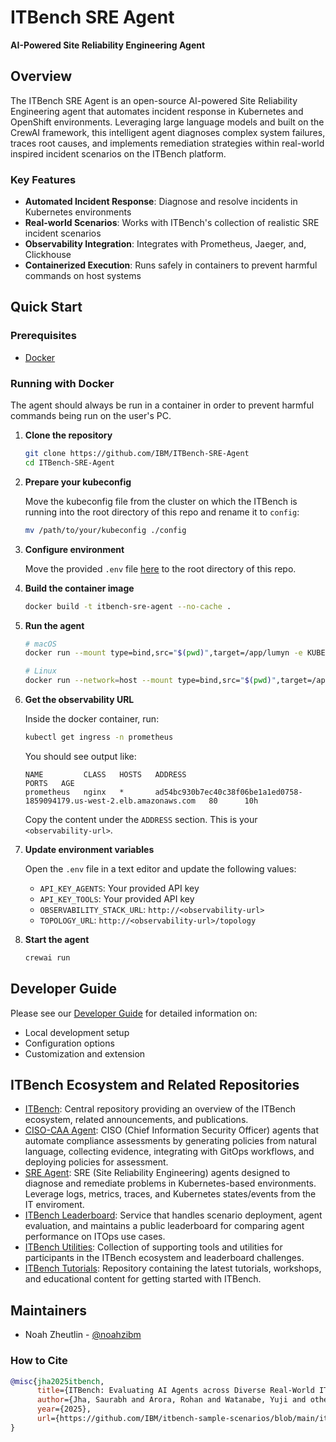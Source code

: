 # ITBench SRE Agent

**AI-Powered Site Reliability Engineering Agent**

## Overview

The ITBench SRE Agent is an open-source AI-powered Site Reliability Engineering agent that automates incident response in Kubernetes and OpenShift environments. Leveraging large language models and built on the CrewAI framework, this intelligent agent diagnoses complex system failures, traces root causes, and implements remediation strategies within real-world inspired incident scenarios on the ITBench platform.

### Key Features

- **Automated Incident Response**: Diagnose and resolve incidents in Kubernetes environments
- **Real-world Scenarios**: Works with ITBench's collection of realistic SRE incident scenarios
- **Observability Integration**: Integrates with Prometheus, Jaeger, and, Clickhouse
- **Containerized Execution**: Runs safely in containers to prevent harmful commands on host systems

## Quick Start

### Prerequisites
- [Docker](https://docs.docker.com/get-started/get-docker/)

### Running with Docker
The agent should always be run in a container in order to prevent harmful commands being run on the user's PC.

1. **Clone the repository**
   ```bash
   git clone https://github.com/IBM/ITBench-SRE-Agent
   cd ITBench-SRE-Agent
   ```

2. **Prepare your kubeconfig**
   
   Move the kubeconfig file from the cluster on which the ITBench is running into the root directory of this repo and rename it to `config`:
   ```bash
   mv /path/to/your/kubeconfig ./config
   ```

3. **Configure environment**
   
   Move the provided `.env` file [here]() to the root directory of this repo.

4. **Build the container image**
   ```bash
   docker build -t itbench-sre-agent --no-cache .
   ```

5. **Run the agent**
   ```bash
   # macOS
   docker run --mount type=bind,src="$(pwd)",target=/app/lumyn -e KUBECONFIG=/app/lumyn/config -it itbench-sre-agent /bin/bash
   
   # Linux
   docker run --network=host --mount type=bind,src="$(pwd)",target=/app/lumyn -e KUBECONFIG=/app/lumyn/config -it itbench-sre-agent /bin/bash
   ```

6. **Get the observability URL**
   
   Inside the docker container, run:
   ```bash
   kubectl get ingress -n prometheus
   ```
   
   You should see output like:
   ```
   NAME         CLASS   HOSTS   ADDRESS                                                                   PORTS   AGE
   prometheus   nginx   *       ad54bc930b7ec40c38f06be1a1ed0758-1859094179.us-west-2.elb.amazonaws.com   80      10h
   ```
   
   Copy the content under the `ADDRESS` section. This is your `<observability-url>`.

7. **Update environment variables**
   
   Open the `.env` file in a text editor and update the following values:
   - `API_KEY_AGENTS`: Your provided API key
   - `API_KEY_TOOLS`: Your provided API key  
   - `OBSERVABILITY_STACK_URL`: `http://<observability-url>`
   - `TOPOLOGY_URL`: `http://<observability-url>/topology`

8. **Start the agent**
   ```bash
   crewai run
   ```

## Developer Guide

Please see our [Developer Guide](DEVELOPER.md) for detailed information on:
- Local development setup
- Configuration options
- Customization and extension

## ITBench Ecosystem and Related Repositories

- [ITBench](https://github.com/IBM/ITBench): Central repository providing an overview of the ITBench ecosystem, related announcements, and publications.
- [CISO-CAA Agent](https://github.com/IBM/ITBench-CISO-CAA-Agent): CISO (Chief Information Security Officer) agents that automate compliance assessments by generating policies from natural language, collecting evidence, integrating with GitOps workflows, and deploying policies for assessment.
- [SRE Agent](https://github.com/IBM/ITBench-SRE-Agent): SRE (Site Reliability Engineering) agents designed to diagnose and remediate problems in Kubernetes-based environments. Leverage logs, metrics, traces, and Kubernetes states/events from the IT enviroment.
- [ITBench Leaderboard](https://github.com/IBM/ITBench-Leaderboard): Service that handles scenario deployment, agent evaluation, and maintains a public leaderboard for comparing agent performance on ITOps use cases.
- [ITBench Utilities](https://github.com/IBM/ITBench-Utilities): Collection of supporting tools and utilities for participants in the ITBench ecosystem and leaderboard challenges.
- [ITBench Tutorials](https://github.com/IBM/ITBench-Tutorials): Repository containing the latest tutorials, workshops, and educational content for getting started with ITBench.

## Maintainers

- Noah Zheutlin - [@noahzibm](https://github.com/noahzibm)

### How to Cite

```bibtex
@misc{jha2025itbench,
      title={ITBench: Evaluating AI Agents across Diverse Real-World IT Automation Tasks},
      author={Jha, Saurabh and Arora, Rohan and Watanabe, Yuji and others},
      year={2025},
      url={https://github.com/IBM/itbench-sample-scenarios/blob/main/it_bench_arxiv.pdf}
}
```
